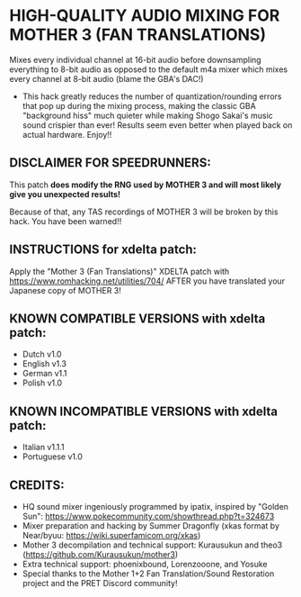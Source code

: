 # HIGH-QUALITY AUDIO MIXING FOR MOTHER 3 (FAN TRANSLATIONS)
Mixes every individual channel at 16-bit audio before downsampling everything to 8-bit audio as opposed to the default m4a mixer which mixes every channel at 8-bit audio (blame the GBA's DAC!)
- This hack greatly reduces the number of quantization/rounding errors that pop up during the mixing process, making the classic GBA "background hiss" much quieter while making Shogo Sakai's music sound crispier than ever! Results seem even better when played back on actual hardware. Enjoy!!

## DISCLAIMER FOR SPEEDRUNNERS:
This patch **does modify the RNG used by MOTHER 3 and will most likely give you unexpected results!**

Because of that, any TAS recordings of MOTHER 3 will be broken by this hack. You have been warned!!

## INSTRUCTIONS for xdelta patch:
Apply the "Mother 3 (Fan Translations)" XDELTA patch with https://www.romhacking.net/utilities/704/ AFTER you have translated your Japanese copy of MOTHER 3!

## KNOWN COMPATIBLE VERSIONS with xdelta patch:
- Dutch v1.0
- English v1.3
- German v1.1
- Polish v1.0

## KNOWN INCOMPATIBLE VERSIONS with xdelta patch:
- Italian v1.1.1
- Portuguese v1.0

## CREDITS:
- HQ sound mixer ingeniously programmed by ipatix, inspired by "Golden Sun": https://www.pokecommunity.com/showthread.php?t=324673
- Mixer preparation and hacking by Summer Dragonfly (xkas format by Near/byuu: https://wiki.superfamicom.org/xkas)
- Mother 3 decompilation and technical support: Kurausukun and theo3 (https://github.com/Kurausukun/mother3)
- Extra technical support: phoenixbound, Lorenzooone, and Yosuke
- Special thanks to the Mother 1+2 Fan Translation/Sound Restoration project and the PRET Discord community!
